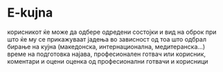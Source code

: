 # E-kujna

 корисникот ќе може да одбере одредени состојки и вид на оброк при што ќе му се прикажуваат јадења во зависност од тоа што одбрал
 бирање на кујна (македонска, интернационална, медитеранска...)
 време на подготовка
 најава, професионален готвач или корисник, коментари и оцени
 оценка од професионални готвачи и корисници
